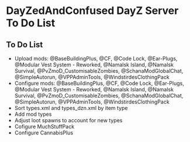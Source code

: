 <!-- ======================================== TODO.md Start ======================================== -->


<!-- ------------------------------ Intro Start ------------------------------ -->

# DayZedAndConfused DayZ Server To Do List

<!-- ------------------------------ Intro End ------------------------------ -->


<!-- ------------------------------ Overview Start ------------------------------ -->


<!-- ------------------------------ Overview End ------------------------------ -->


<!-- ------------------------------ TODO Start ------------------------------ -->

## To Do List

- Upload mods: @BaseBuildingPlus, @CF, @Code Lock, @Ear-Plugs, @Modular Vest System - Reworked, @Namalsk Island, @Namalsk Survival, @PvZmoD_CustomisableZombies, @SchanaModGlobalChat, @SimpleAutorun, @VPPAdminTools, @WindstirdesClothingPack
- Configure mods: @BaseBuildingPlus, @CF, @Code Lock, @Ear-Plugs, @Modular Vest System - Reworked, @Namalsk Island, @Namalsk Survival, @PvZmoD_CustomisableZombies, @SchanaModGlobalChat, @SimpleAutorun, @VPPAdminTools, @WindstirdesClothingPack 
- Sort types.xml and types_dzn.xml by item type
- Add mod types
- Adjust loot spawns to account for new types
- Cofigure MuchStuffPack
- Configure CannabisPlus

<!-- ------------------------------ToDo End ------------------------------ -->


<!-- ------------------------------ Outro Start ------------------------------ -->


<!-- ------------------------------ Outro End ------------------------------ -->


<!-- ======================================== TODO.md End ======================================== -->
